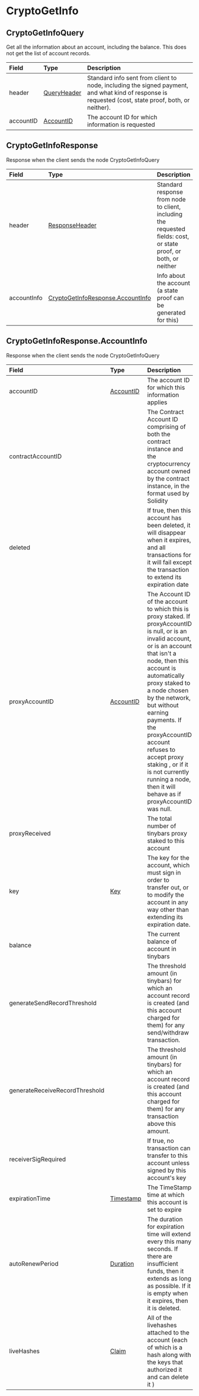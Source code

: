 # CryptoGetInfo

## CryptoGetInfoQuery

Get all the information about an account, including the balance. This does not get the list of account records.

| Field | Type | Description |
| :--- | :--- | :--- |
| header | [QueryHeader](../miscellaneous/queryheader.md) | Standard info sent from client to node, including the signed payment, and what kind of response is requested \(cost, state proof, both, or neither\). |
| accountID | [AccountID](../basic-types/accountid.md) | The account ID for which information is requested |

## CryptoGetInfoResponse

Response when the client sends the node CryptoGetInfoQuery

| Field | Type | Description |
| :--- | :--- | :--- |
| header | [ResponseHeader](../miscellaneous/responseheader.md#responseheader) | Standard response from node to client, including the requested fields: cost, or state proof, or both, or neither |
| accountInfo | [CryptoGetInfoResponse.AccountInfo](cryptogetinfo.md#cryptogetinforesponse-accountinfo) | Info about the account \(a state proof can be generated for this\) |

## CryptoGetInfoResponse.AccountInfo

Response when the client sends the node CryptoGetInfoQuery

| Field | Type | Description |
| :--- | :--- | :--- |
| accountID | [AccountID](../basic-types/accountid.md) | The account ID for which this information applies |
| contractAccountID |  | The Contract Account ID comprising of both the contract instance and the cryptocurrency account owned by the contract instance, in the format used by Solidity |
| deleted |  | If true, then this account has been deleted, it will disappear when it expires, and all transactions for it will fail except the transaction to extend its expiration date |
| proxyAccountID | [AccountID](../basic-types/accountid.md) | The Account ID of the account to which this is proxy staked. If proxyAccountID is null, or is an invalid account, or is an account that isn't a node, then this account is automatically proxy staked to a node chosen by the network, but without earning payments. If the proxyAccountID account refuses to accept proxy staking , or if it is not currently running a node, then it will behave as if proxyAccountID was null. |
| proxyReceived |  | The total number of tinybars proxy staked to this account |
| key | [Key](../basic-types/key.md) | The key for the account, which must sign in order to transfer out, or to modify the account in any way other than extending its expiration date. |
| balance |  | The current balance of account in tinybars |
| generateSendRecordThreshold |  | The threshold amount \(in tinybars\) for which an account record is created \(and this account charged for them\) for any send/withdraw transaction. |
| generateReceiveRecordThreshold |  | The threshold amount \(in tinybars\) for which an account record is created \(and this account charged for them\) for any transaction above this amount. |
| receiverSigRequired |  | If true, no transaction can transfer to this account unless signed by this account's key |
| expirationTime | [Timestamp](../miscellaneous/timestamp.md#timestamp) | The TimeStamp time at which this account is set to expire |
| autoRenewPeriod | [Duration](../miscellaneous/duration.md) | The duration for expiration time will extend every this many seconds. If there are insufficient funds, then it extends as long as possible. If it is empty when it expires, then it is deleted. |
| liveHashes | [Claim](cryptoaddclaim.md#claim) | All of the livehashes attached to the account \(each of which is a hash along with the keys that authorized it and can delete it \) |

